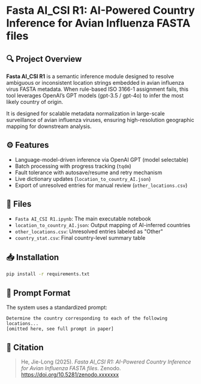 # Fasta AI_CSI R1: AI-Powered Country Inference for Avian Influenza FASTA files

## 🔍 Project Overview

**Fasta AI_CSI R1** is a semantic inference module designed to resolve ambiguous or inconsistent location strings embedded in avian influenza virus FASTA metadata. When rule-based ISO 3166-1 assignment fails, this tool leverages OpenAI’s GPT models (gpt-3.5 / gpt-4o) to infer the most likely country of origin.

It is designed for scalable metadata normalization in large-scale surveillance of avian influenza viruses, ensuring high-resolution geographic mapping for downstream analysis.

## ⚙️ Features

- Language-model-driven inference via OpenAI GPT (model selectable)
- Batch processing with progress tracking (`tqdm`)
- Fault tolerance with autosave/resume and retry mechanism
- Live dictionary updates (`location_to_country_AI.json`)
- Export of unresolved entries for manual review (`other_locations.csv`)

## 📂 Files

- `Fasta AI_CSI R1.ipynb`: The main executable notebook
- `location_to_country_AI.json`: Output mapping of AI-inferred countries
- `other_locations.csv`: Unresolved entries labeled as "Other"
- `country_stat.csv`: Final country-level summary table

## 📥 Installation

```bash
pip install -r requirements.txt
```

## 🧪 Prompt Format

The system uses a standardized prompt:

```
Determine the country corresponding to each of the following locations...
[omitted here, see full prompt in paper]
```

## 📜 Citation

> He, Jie-Long (2025). *Fasta AI_CSI R1: AI-Powered Country Inference for Avian Influenza FASTA files*. Zenodo. https://doi.org/10.5281/zenodo.xxxxxxx
